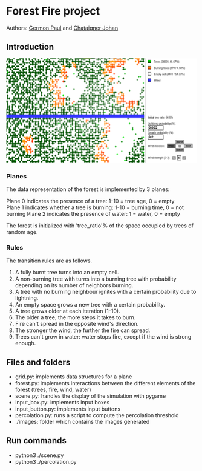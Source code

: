 # Forest Fire project
Authors: [Germon Paul](https://github.com/pgermon) and [Chataigner Johan](https://github.com/JohanChataigne)

## Introduction

![Forest fire simulation with pygame](images/screen.png)

### Planes

The data representation of the forest is implemented by 3 planes:

Plane 0 indicates the presence of a tree: 1-10 = tree age, 0 = empty  
Plane 1 indicates whether a tree is burning: 1-10 = burning time, 0 = not burning
Plane 2 indicates the presence of water: 1 = water, 0 = empty  

The forest is initialized with 'tree_ratio'% of the space occupied by trees of random age.

### Rules

The transition rules are as follows.

1.  A fully burnt tree turns into an empty cell.
2.  A non-burning tree with turns into a burning tree with probability depending on its number of neighbors burning.
3.  A tree with no burning neighbour ignites with a certain probability due to lightning.
4.  An empty space grows a new tree with a certain probability.
5.  A tree grows older at each iteration (1-10).
5.  The older a tree, the more steps it takes to burn.
6.  Fire can't spread in the opposite wind's direction.
7.  The stronger the wind, the further the fire can spread.
8.  Trees can't grow in water: water stops fire, except if the wind is strong enough.

## Files and folders

- grid.py: implements data structures for a plane
- forest.py: implements interactions between the different elements of the forest (trees, fire, wind, water)
- scene.py: handles the display of the simulation with pygame
- input_box.py: implements input boxes
- input_button.py: implements input buttons
- percolation.py: runs a script to compute the percolation threshold
- ./images: folder which contains the images generated

## Run commands

- python3 ./scene.py
- python3 ./percolation.py
